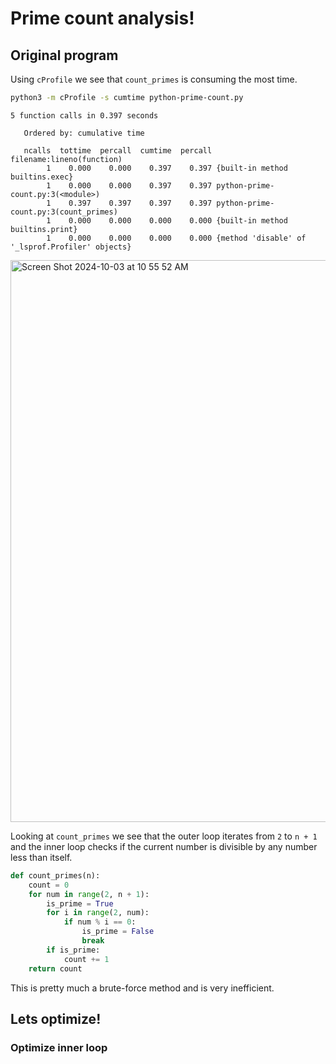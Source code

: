 # Prime count analysis!
## Original program

Using `cProfile` we see that `count_primes` is consuming the most time.

```bash
python3 -m cProfile -s cumtime python-prime-count.py
```

```
5 function calls in 0.397 seconds

   Ordered by: cumulative time

   ncalls  tottime  percall  cumtime  percall filename:lineno(function)
        1    0.000    0.000    0.397    0.397 {built-in method builtins.exec}
        1    0.000    0.000    0.397    0.397 python-prime-count.py:3(<module>)
        1    0.397    0.397    0.397    0.397 python-prime-count.py:3(count_primes)
        1    0.000    0.000    0.000    0.000 {built-in method builtins.print}
        1    0.000    0.000    0.000    0.000 {method 'disable' of '_lsprof.Profiler' objects}
```

<img width="899" alt="Screen Shot 2024-10-03 at 10 55 52 AM" src="https://github.com/user-attachments/assets/655039c9-c6a0-4b39-80ac-3ae1638345b9">

Looking at `count_primes` we see that the outer loop iterates from `2` to `n + 1` and the inner loop checks if the current number is divisible by any number less than itself.

```python
def count_primes(n):
    count = 0
    for num in range(2, n + 1):
        is_prime = True
        for i in range(2, num):
            if num % i == 0:
                is_prime = False
                break
        if is_prime:
            count += 1
    return count
```

This is pretty much a brute-force method and is very inefficient.

## Lets optimize!
### Optimize inner loop
